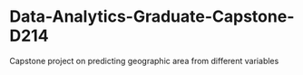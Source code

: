 # Data-Analytics-Graduate-Capstone-D214

Capstone project on predicting geographic area from different variables
